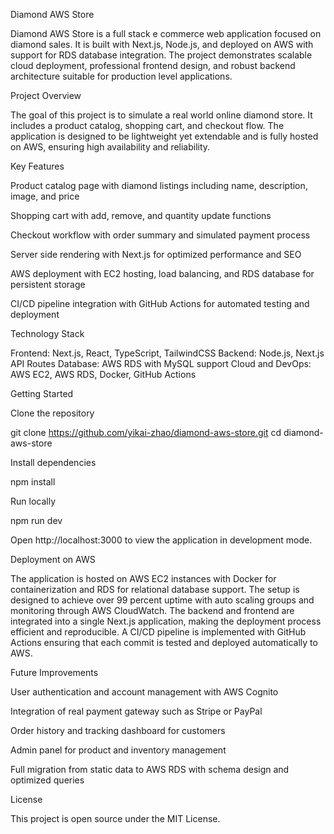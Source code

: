 Diamond AWS Store

Diamond AWS Store is a full stack e commerce web application focused on diamond sales. It is built with Next.js, Node.js, and deployed on AWS with support for RDS database integration. The project demonstrates scalable cloud deployment, professional frontend design, and robust backend architecture suitable for production level applications.

Project Overview

The goal of this project is to simulate a real world online diamond store. It includes a product catalog, shopping cart, and checkout flow. The application is designed to be lightweight yet extendable and is fully hosted on AWS, ensuring high availability and reliability.

Key Features

Product catalog page with diamond listings including name, description, image, and price

Shopping cart with add, remove, and quantity update functions

Checkout workflow with order summary and simulated payment process

Server side rendering with Next.js for optimized performance and SEO

AWS deployment with EC2 hosting, load balancing, and RDS database for persistent storage

CI/CD pipeline integration with GitHub Actions for automated testing and deployment

Technology Stack

Frontend: Next.js, React, TypeScript, TailwindCSS
Backend: Node.js, Next.js API Routes
Database: AWS RDS with MySQL support
Cloud and DevOps: AWS EC2, AWS RDS, Docker, GitHub Actions

Getting Started

Clone the repository

git clone https://github.com/yikai-zhao/diamond-aws-store.git
cd diamond-aws-store


Install dependencies

npm install


Run locally

npm run dev


Open http://localhost:3000
 to view the application in development mode.

Deployment on AWS

The application is hosted on AWS EC2 instances with Docker for containerization and RDS for relational database support. The setup is designed to achieve over 99 percent uptime with auto scaling groups and monitoring through AWS CloudWatch. The backend and frontend are integrated into a single Next.js application, making the deployment process efficient and reproducible. A CI/CD pipeline is implemented with GitHub Actions ensuring that each commit is tested and deployed automatically to AWS.

Future Improvements

User authentication and account management with AWS Cognito

Integration of real payment gateway such as Stripe or PayPal

Order history and tracking dashboard for customers

Admin panel for product and inventory management

Full migration from static data to AWS RDS with schema design and optimized queries

License

This project is open source under the MIT License.
